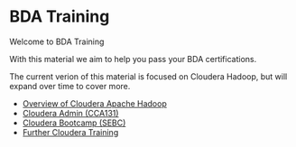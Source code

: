 # BDA Training
Welcome to BDA Training

With this material we aim to help you pass your BDA certifications.

The current verion of this material is focused on Cloudera Hadoop, but will expand over time to cover more.

- [Overview of Cloudera Apache Hadoop](https://ondemand.cloudera.com/courses/course-v1:Cloudera+ESS+0/about)
- [Cloudera Admin (CCA131)](/Cloudera-Admin)
- [Cloudera Bootcamp (SEBC)](/Cloudera-Bootcamp)
- [Further Cloudera Training](/Go-Further)
